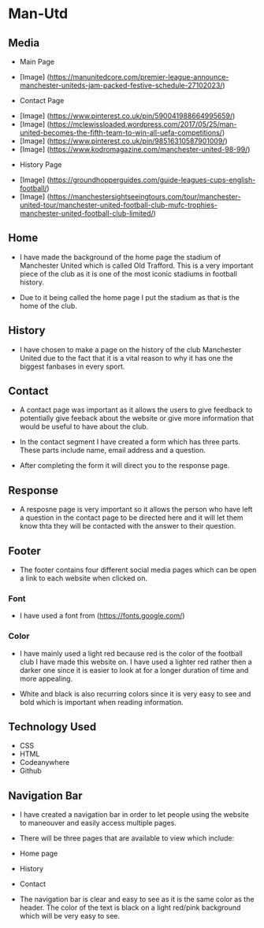 # Man-Utd

## Media
+ Main Page
- [Image] (https://manunitedcore.com/premier-league-announce-manchester-uniteds-jam-packed-festive-schedule-27102023/)
+ Contact Page
- [Image] (https://www.pinterest.co.uk/pin/590041988664995659/)
- [Image] (https://mclewissloaded.wordpress.com/2017/05/25/man-united-becomes-the-fifth-team-to-win-all-uefa-competitions/)
- [Image] (https://www.pinterest.co.uk/pin/98516310587901009/)
- [Image] (https://www.kodromagazine.com/manchester-united-98-99/)
+ History Page
- [Image] (https://groundhopperguides.com/guide-leagues-cups-english-football/)
- [Image] (https://manchestersightseeingtours.com/tour/manchester-united-tour/manchester-united-football-club-mufc-trophies-manchester-united-football-club-limited/)

## Home

- I have made the background of the home page the stadium of Manchester United which is called Old Trafford. This is a very important piece of the club as it is one of the most iconic stadiums in football history. 

- Due to it being called the home page I put the stadium as that is the home of the club.

## History
- I have chosen to make a page on the history of the club Manchester United due to the fact that it is a vital reason to why it has one the biggest fanbases in every sport.

## Contact

- A contact page was important as it allows the users to give feedback to potentially give feeback about the website or give more information that would be useful to have about the club.

- In the contact segment I have created a form which has three parts. These parts include name, email address and a question.

- After completing the form it will direct you to the response page.

## Response

- A resposne page is very important so it allows the person who have left a question in the contact page to be directed here and it will let them know thta they will  be contacted with the answer to their question.


## Footer
- The footer contains four different social media pages which can be open a link to each website when clicked on.

### Font
- I have used a font from (https://fonts.google.com/)

### Color
- I have mainly used a light red because red is the color of the football club I have made this website on. I have used a lighter red rather then a darker one since it is easier to look at for a longer duration of time and more appealing.

- White and black is also recurring colors since it is very easy to see and bold which is important when reading information.

## Technology Used

- CSS
- HTML
- Codeanywhere
- Github

## Navigation Bar
- I have created a navigation bar in order to let people using the website to maneouver and easily access multiple pages.
- There will be three pages that are available to view which include:
- Home page
- History
- Contact

- The navigation bar is clear and easy to see as it is the same color as the header. The color of the text is black on a light red/pink background which will be very easy to see.
